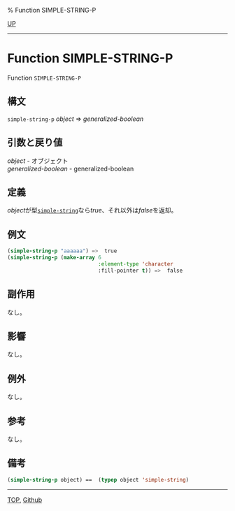 % Function SIMPLE-STRING-P

[UP](16.2.html)  

---

# Function **SIMPLE-STRING-P**


Function `SIMPLE-STRING-P`


## 構文

`simple-string-p` *object* => *generalized-boolean*


## 引数と戻り値

*object* - オブジェクト  
*generalized-boolean* - generalized-boolean


## 定義

*object*が型[`simple-string`](16.2.simple-string.html)なら*true*、それ以外は*false*を返却。


## 例文

```lisp
(simple-string-p "aaaaaa") =>  true
(simple-string-p (make-array 6 
                             :element-type 'character 
                             :fill-pointer t)) =>  false
```


## 副作用

なし。


## 影響

なし。


## 例外

なし。


## 参考

なし。


## 備考

```lisp
(simple-string-p object) ==  (typep object 'simple-string)
```


---
[TOP](index.html),  [Github](https://github.com/nptcl/npt-japanese)

